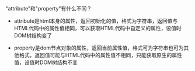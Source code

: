 "attribute"和"property"有什么不同？

- attribute是html本身的属性，返回初始化的值，格式为字符串，返回值与HTML代码中的属性值相同，可以获取HTML代码中自定义的属性，设值时DOM树结构变了

- property是dom节点对象的属性，返回当前属性值，格式可为字符串也可为其他格式，返回值可能与HTML代码中的属性值不相同，只能获取原生的属性值，设值时DOM树结构不变